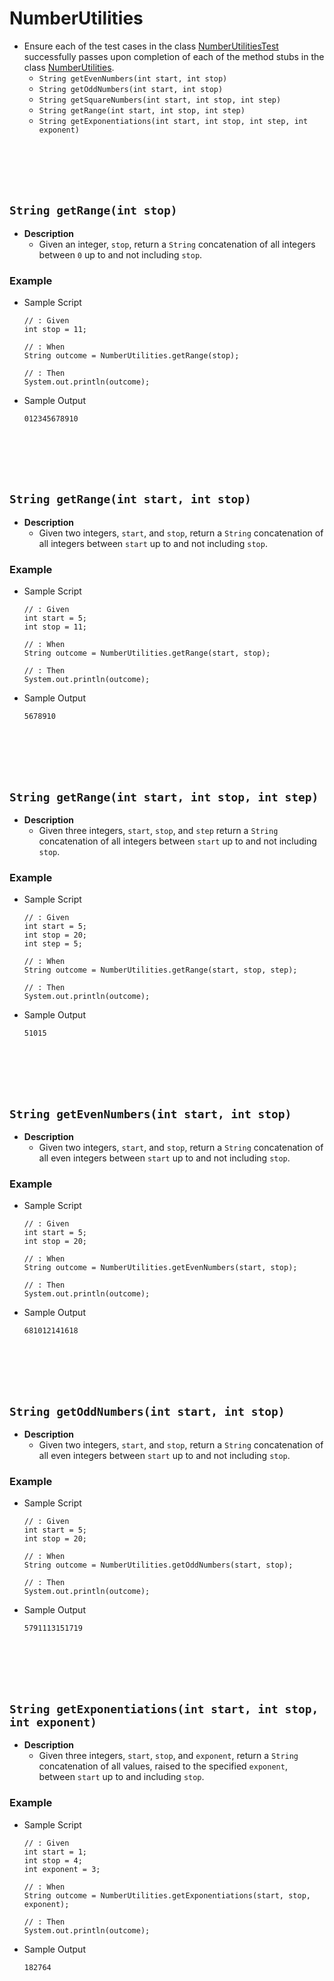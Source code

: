# NumberUtilities
* Ensure each of the test cases in the class [NumberUtilitiesTest](https://github.com/Zipcoder/CR-MicroLabs-Loops-NumbersTrianglesTables/blob/master/src/test/java/io/zipcoder/microlabs/mastering_loops/NumberUtilitiesTest.java) successfully passes upon completion of each of the method stubs in the class [NumberUtilities](https://github.com/Zipcoder/CR-MicroLabs-Loops-NumbersTrianglesTables/blob/master/src/main/java/io/zipcoder/microlabs/mastering_loops/NumberUtilities.java).
    * `String getEvenNumbers(int start, int stop)`
    * `String getOddNumbers(int start, int stop)`
    * `String getSquareNumbers(int start, int stop, int step)`
    * `String getRange(int start, int stop, int step)`
    * `String getExponentiations(int start, int stop, int step, int exponent)`







<br><br><br><br>
## `String getRange(int stop)`
* **Description**
    * Given an integer, `stop`, return a `String` concatenation of all integers between `0` up to and not including `stop`.
### Example
* Sample Script

    ```
    // : Given
    int stop = 11;

    // : When
    String outcome = NumberUtilities.getRange(stop);

    // : Then
    System.out.println(outcome);
    ```



* Sample Output

    ```
    012345678910
    ```









<br><br><br><br>
## `String getRange(int start, int stop)`
* **Description**
    * Given two integers, `start`, and `stop`, return a `String` concatenation of all integers between `start` up to and not including `stop`.
### Example
* Sample Script

    ```
    // : Given
    int start = 5;
    int stop = 11;

    // : When
    String outcome = NumberUtilities.getRange(start, stop);

    // : Then
    System.out.println(outcome);
    ```



* Sample Output

    ```
    5678910
    ```





<br><br><br><br>
## `String getRange(int start, int stop, int step)`
* **Description**
    * Given three integers, `start`, `stop`, and `step` return a `String` concatenation of all integers between `start` up to and not including `stop`.
### Example
* Sample Script

    ```
    // : Given
    int start = 5;
    int stop = 20;
    int step = 5;

    // : When
    String outcome = NumberUtilities.getRange(start, stop, step);

    // : Then
    System.out.println(outcome);
    ```



* Sample Output

    ```
    51015
    ```













<br><br><br><br>
## `String getEvenNumbers(int start, int stop)`
* **Description**
    * Given two integers, `start`, and `stop`, return a `String` concatenation of all even integers between `start` up to and not including `stop`.
### Example
* Sample Script

    ```
    // : Given
    int start = 5;
    int stop = 20;

    // : When
    String outcome = NumberUtilities.getEvenNumbers(start, stop);

    // : Then
    System.out.println(outcome);
    ```

* Sample Output

    ```
    681012141618
    ```


<br><br><br><br>
## `String getOddNumbers(int start, int stop)`
* **Description**
    * Given two integers, `start`, and `stop`, return a `String` concatenation of all even integers between `start` up to and not including `stop`.
### Example
* Sample Script

    ```
    // : Given
    int start = 5;
    int stop = 20;

    // : When
    String outcome = NumberUtilities.getOddNumbers(start, stop);

    // : Then
    System.out.println(outcome);
    ```



* Sample Output

    ```
    5791113151719
    ```




<br><br><br><br>
## `String getExponentiations(int start, int stop, int exponent)`
* **Description**
    * Given three integers, `start`, `stop`, and `exponent`, return a `String` concatenation of all values, raised to the specified `exponent`, between `start` up to and including `stop`.
### Example
* Sample Script

    ```
    // : Given
    int start = 1;
    int stop = 4;
    int exponent = 3;

    // : When
    String outcome = NumberUtilities.getExponentiations(start, stop, exponent);

    // : Then
    System.out.println(outcome);
    ```



* Sample Output

    ```
    182764
    ```
